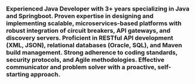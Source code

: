 ### Experienced Java Developer with 3+ years specializing in Java and Springboot. Proven expertise in designing and implementing scalable, microservices-based platforms with robust integration of circuit breakers, API gateways, and discovery servers. Proficient in RESTful API development (XML, JSON), relational databases (Oracle, SQL), and Maven build management. Strong adherence to coding standards, security protocols, and Agile methodologies. Effective communicator and problem solver with a proactive, self-starting approach.

<!--
**RyanPulivarthi/RyanPulivarthi** is a ✨ _special_ ✨ repository because its `README.md` (this file) appears on your GitHub profile.

- 🔭 I’m currently working on Backend Development
- 🌱 I’m currently learning FullStack
- 👯 I’m looking to collaborate
- 💬 Ask me about....
- 📫 How to reach me:+91 99490206959 or ryanpulivarthi5515@gmail.com
- ⚡ Fun fact: I don't know Hindi
-->
